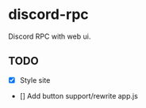 # discord-rpc
Discord RPC with web ui.
## TODO
- [X] Style site
- [] Add button support/rewrite app.js
